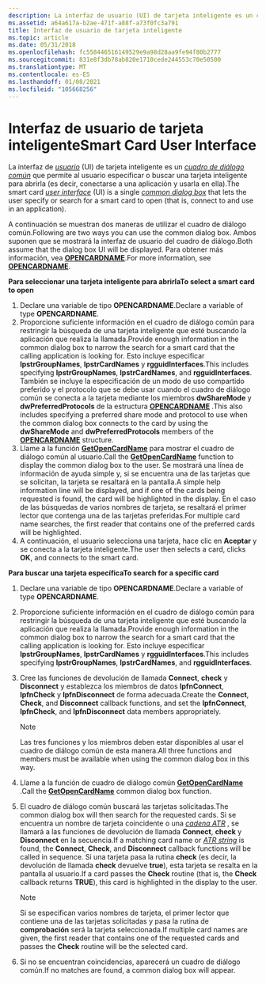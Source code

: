 ```yaml
---
description: La interfaz de usuario (UI) de tarjeta inteligente es un cuadro de diálogo común que permite al usuario especificar o buscar una tarjeta inteligente para abrirla (es decir, conectarse a una aplicación y usarla en ella).
ms.assetid: a64a617a-b2ae-471f-a88f-a73f0fc3a791
title: Interfaz de usuario de tarjeta inteligente
ms.topic: article
ms.date: 05/31/2018
ms.openlocfilehash: fc558446516149529e9a98d28aa9fe94f80b2777
ms.sourcegitcommit: 831e8f3db78ab820e1710cede244553c70e50500
ms.translationtype: MT
ms.contentlocale: es-ES
ms.lasthandoff: 01/08/2021
ms.locfileid: "105668256"
---
```

# <a name="smart-card-user-interface"></a><span data-ttu-id="3a779-103">Interfaz de usuario de tarjeta inteligente</span><span class="sxs-lookup"><span data-stu-id="3a779-103">Smart Card User Interface</span></span>

<span data-ttu-id="3a779-104">La interfaz de [*usuario*](../secgloss/u-gly.md) (UI) de tarjeta inteligente es un [*cuadro de diálogo común*](../secgloss/s-gly.md) que permite al usuario especificar o buscar una tarjeta inteligente para abrirla (es decir, conectarse a una aplicación y usarla en ella).</span><span class="sxs-lookup"><span data-stu-id="3a779-104">The smart card [*user interface*](../secgloss/u-gly.md) (UI) is a single [*common dialog box*](../secgloss/s-gly.md) that lets the user specify or search for a smart card to open (that is, connect to and use in an application).</span></span>

<span data-ttu-id="3a779-105">A continuación se muestran dos maneras de utilizar el cuadro de diálogo común.</span><span class="sxs-lookup"><span data-stu-id="3a779-105">Following are two ways you can use the common dialog box.</span></span> <span data-ttu-id="3a779-106">Ambos suponen que se mostrará la interfaz de usuario del cuadro de diálogo.</span><span class="sxs-lookup"><span data-stu-id="3a779-106">Both assume that the dialog box UI will be displayed.</span></span> <span data-ttu-id="3a779-107">Para obtener más información, vea [**OPENCARDNAME**](/windows/desktop/api/Winscard/ns-winscard-opencardnamea).</span><span class="sxs-lookup"><span data-stu-id="3a779-107">For more information, see [**OPENCARDNAME**](/windows/desktop/api/Winscard/ns-winscard-opencardnamea).</span></span>

<span data-ttu-id="3a779-108">**Para seleccionar una tarjeta inteligente para abrirla**</span><span class="sxs-lookup"><span data-stu-id="3a779-108">**To select a smart card to open**</span></span>

1.  <span data-ttu-id="3a779-109">Declare una variable de tipo **OPENCARDNAME**.</span><span class="sxs-lookup"><span data-stu-id="3a779-109">Declare a variable of type **OPENCARDNAME**.</span></span>
2.  <span data-ttu-id="3a779-110">Proporcione suficiente información en el cuadro de diálogo común para restringir la búsqueda de una tarjeta inteligente que esté buscando la aplicación que realiza la llamada.</span><span class="sxs-lookup"><span data-stu-id="3a779-110">Provide enough information in the common dialog box to narrow the search for a smart card that the calling application is looking for.</span></span> <span data-ttu-id="3a779-111">Esto incluye especificar **lpstrGroupNames**, **lpstrCardNames** y **rgguidInterfaces**.</span><span class="sxs-lookup"><span data-stu-id="3a779-111">This includes specifying **lpstrGroupNames**, **lpstrCardNames**, and **rgguidInterfaces**.</span></span> <span data-ttu-id="3a779-112">También se incluye la especificación de un modo de uso compartido preferido y el protocolo que se debe usar cuando el cuadro de diálogo común se conecta a la tarjeta mediante los miembros **dwShareMode** y **dwPreferredProtocols** de la estructura [**OPENCARDNAME**](/windows/desktop/api/Winscard/ns-winscard-opencardnamea) .</span><span class="sxs-lookup"><span data-stu-id="3a779-112">This also includes specifying a preferred share mode and protocol to use when the common dialog box connects to the card by using the **dwShareMode** and **dwPreferredProtocols** members of the [**OPENCARDNAME**](/windows/desktop/api/Winscard/ns-winscard-opencardnamea) structure.</span></span>
3.  <span data-ttu-id="3a779-113">Llame a la función [**GetOpenCardName**](/windows/desktop/api/Winscard/nf-winscard-getopencardnamea) para mostrar el cuadro de diálogo común al usuario.</span><span class="sxs-lookup"><span data-stu-id="3a779-113">Call the [**GetOpenCardName**](/windows/desktop/api/Winscard/nf-winscard-getopencardnamea) function to display the common dialog box to the user.</span></span> <span data-ttu-id="3a779-114">Se mostrará una línea de información de ayuda simple y, si se encuentra una de las tarjetas que se solicitan, la tarjeta se resaltará en la pantalla.</span><span class="sxs-lookup"><span data-stu-id="3a779-114">A simple help information line will be displayed, and if one of the cards being requested is found, the card will be highlighted in the display.</span></span> <span data-ttu-id="3a779-115">En el caso de las búsquedas de varios nombres de tarjeta, se resaltará el primer lector que contenga una de las tarjetas preferidas.</span><span class="sxs-lookup"><span data-stu-id="3a779-115">For multiple card name searches, the first reader that contains one of the preferred cards will be highlighted.</span></span>
4.  <span data-ttu-id="3a779-116">A continuación, el usuario selecciona una tarjeta, hace clic en **Aceptar** y se conecta a la tarjeta inteligente.</span><span class="sxs-lookup"><span data-stu-id="3a779-116">The user then selects a card, clicks **OK**, and connects to the smart card.</span></span>

<span data-ttu-id="3a779-117">**Para buscar una tarjeta específica**</span><span class="sxs-lookup"><span data-stu-id="3a779-117">**To search for a specific card**</span></span>

1.  <span data-ttu-id="3a779-118">Declare una variable de tipo **OPENCARDNAME**.</span><span class="sxs-lookup"><span data-stu-id="3a779-118">Declare a variable of type **OPENCARDNAME**.</span></span>
2.  <span data-ttu-id="3a779-119">Proporcione suficiente información en el cuadro de diálogo común para restringir la búsqueda de una tarjeta inteligente que esté buscando la aplicación que realiza la llamada.</span><span class="sxs-lookup"><span data-stu-id="3a779-119">Provide enough information in the common dialog box to narrow the search for a smart card that the calling application is looking for.</span></span> <span data-ttu-id="3a779-120">Esto incluye especificar **lpstrGroupNames**, **lpstrCardNames** y **rgguidInterfaces**.</span><span class="sxs-lookup"><span data-stu-id="3a779-120">This includes specifying **lpstrGroupNames**, **lpstrCardNames**, and **rgguidInterfaces**.</span></span>
3.  <span data-ttu-id="3a779-121">Cree las funciones de devolución de llamada **Connect**, **check** y **Disconnect** y establezca los miembros de datos **lpfnConnect**, **lpfnCheck** y **lpfnDisconnect** de forma adecuada.</span><span class="sxs-lookup"><span data-stu-id="3a779-121">Create the **Connect**, **Check**, and **Disconnect** callback functions, and set the **lpfnConnect**, **lpfnCheck**, and **lpfnDisconnect** data members appropriately.</span></span>
    > [!Note]  
    > <span data-ttu-id="3a779-122">Las tres funciones y los miembros deben estar disponibles al usar el cuadro de diálogo común de esta manera.</span><span class="sxs-lookup"><span data-stu-id="3a779-122">All three functions and members must be available when using the common dialog box in this way.</span></span>

     

4.  <span data-ttu-id="3a779-123">Llame a la función de cuadro de diálogo común [**GetOpenCardName**](/windows/desktop/api/Winscard/nf-winscard-getopencardnamea) .</span><span class="sxs-lookup"><span data-stu-id="3a779-123">Call the [**GetOpenCardName**](/windows/desktop/api/Winscard/nf-winscard-getopencardnamea) common dialog box function.</span></span>
5.  <span data-ttu-id="3a779-124">El cuadro de diálogo común buscará las tarjetas solicitadas.</span><span class="sxs-lookup"><span data-stu-id="3a779-124">The common dialog box will then search for the requested cards.</span></span> <span data-ttu-id="3a779-125">Si se encuentra un nombre de tarjeta coincidente o una [*cadena ATR*](../secgloss/a-gly.md) , se llamará a las funciones de devolución de llamada **Connect**, **check** y **Disconnect** en la secuencia.</span><span class="sxs-lookup"><span data-stu-id="3a779-125">If a matching card name or [*ATR string*](../secgloss/a-gly.md) is found, the **Connect**, **Check**, and **Disconnect** callback functions will be called in sequence.</span></span> <span data-ttu-id="3a779-126">Si una tarjeta pasa la rutina **check** (es decir, la devolución de llamada **check** devuelve **true**), esta tarjeta se resalta en la pantalla al usuario.</span><span class="sxs-lookup"><span data-stu-id="3a779-126">If a card passes the **Check** routine (that is, the **Check** callback returns **TRUE**), this card is highlighted in the display to the user.</span></span>
    > [!Note]  
    > <span data-ttu-id="3a779-127">Si se especifican varios nombres de tarjeta, el primer lector que contiene una de las tarjetas solicitadas y pasa la rutina de **comprobación** será la tarjeta seleccionada.</span><span class="sxs-lookup"><span data-stu-id="3a779-127">If multiple card names are given, the first reader that contains one of the requested cards and passes the **Check** routine will be the selected card.</span></span>

     

6.  <span data-ttu-id="3a779-128">Si no se encuentran coincidencias, aparecerá un cuadro de diálogo común.</span><span class="sxs-lookup"><span data-stu-id="3a779-128">If no matches are found, a common dialog box will appear.</span></span>

 

 
